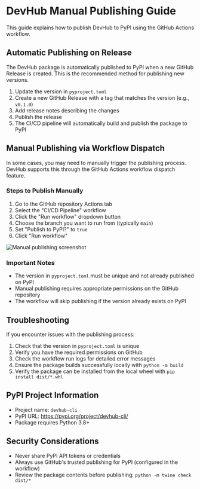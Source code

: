 # DevHub Manual Publishing Guide

This guide explains how to publish DevHub to PyPI using the GitHub Actions workflow.

## Automatic Publishing on Release

The DevHub package is automatically published to PyPI when a new GitHub Release is created. This is the recommended method for publishing new versions.

1. Update the version in `pyproject.toml`
2. Create a new GitHub Release with a tag that matches the version (e.g., `v0.1.0`)
3. Add release notes describing the changes
4. Publish the release
5. The CI/CD pipeline will automatically build and publish the package to PyPI

## Manual Publishing via Workflow Dispatch

In some cases, you may need to manually trigger the publishing process. DevHub supports this through the GitHub Actions workflow dispatch feature.

### Steps to Publish Manually

1. Go to the GitHub repository Actions tab
2. Select the "CI/CD Pipeline" workflow
3. Click the "Run workflow" dropdown button
4. Choose the branch you want to run from (typically `main`)
5. Set "Publish to PyPI?" to `true`
6. Click "Run workflow"

![Manual publishing screenshot](docs/docs/assets/images/manual-publishing.png)

### Important Notes

- The version in `pyproject.toml` must be unique and not already published on PyPI
- Manual publishing requires appropriate permissions on the GitHub repository
- The workflow will skip publishing if the version already exists on PyPI

## Troubleshooting

If you encounter issues with the publishing process:

1. Check that the version in `pyproject.toml` is unique
2. Verify you have the required permissions on GitHub
3. Check the workflow run logs for detailed error messages
4. Ensure the package builds successfully locally with `python -m build`
5. Verify the package can be installed from the local wheel with `pip install dist/*.whl`

## PyPI Project Information

- Project name: `devhub-cli`
- PyPI URL: https://pypi.org/project/devhub-cli/
- Package requires Python 3.8+

## Security Considerations

- Never share PyPI API tokens or credentials
- Always use GitHub's trusted publishing for PyPI (configured in the workflow)
- Review the package contents before publishing: `python -m twine check dist/*`

